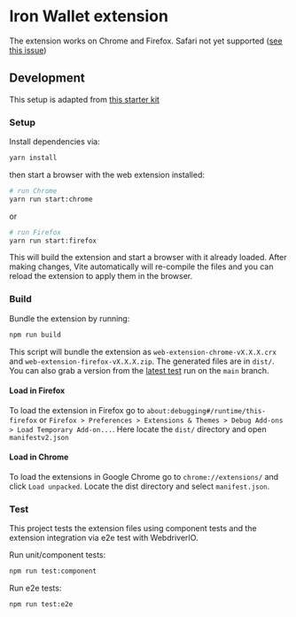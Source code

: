 # Iron Wallet extension

[original]: https://github.com/stateful/web-extension-starter-kit/tree/20266f1ca8ddbfe63e5d830dd846937a233a6abe
[safari-issue]: https://github.com/stateful/web-extension-starter-kit/issues/1

The extension works on Chrome and Firefox. Safari not yet supported ([see this issue][safari-issue])

## Development

This setup is adapted from [this starter kit][original]

### Setup

Install dependencies via:

```sh
yarn install
```

then start a browser with the web extension installed:

```sh
# run Chrome
yarn run start:chrome
```

or

```sh
# run Firefox
yarn run start:firefox
```

This will build the extension and start a browser with it already loaded. After making changes, Vite automatically will re-compile the files and you can reload the extension to apply them in the browser.

### Build

Bundle the extension by running:

```sh
npm run build
```

This script will bundle the extension as `web-extension-chrome-vX.X.X.crx` and `web-extension-firefox-vX.X.X.zip`. The generated files are in `dist/`. You can also grab a version from the [latest test](https://github.com/stateful/web-extension-starter-kit/actions/workflows/test.yml) run on the `main` branch.

#### Load in Firefox

To load the extension in Firefox go to `about:debugging#/runtime/this-firefox` or `Firefox > Preferences > Extensions & Themes > Debug Add-ons > Load Temporary Add-on...`. Here locate the `dist/` directory and open `manifestv2.json`

#### Load in Chrome

To load the extensions in Google Chrome go to `chrome://extensions/` and click `Load unpacked`. Locate the dist directory and select `manifest.json`.

### Test

This project tests the extension files using component tests and the extension integration via e2e test with WebdriverIO.

Run unit/component tests:

```sh
npm run test:component
```

Run e2e tests:

```sh
npm run test:e2e
```
